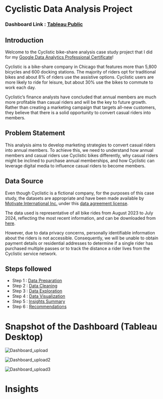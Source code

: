 # Cyclistic Data Analysis Project

### Dashboard Link : [Tableau Public](https://public.tableau.com/views/CYCLISTICDASHBOARD3/Dashboard23?:language=en-US&:sid=&:redirect=auth&:display_count=n&:origin=viz_share_link)

## Introduction

Welcome to the Cyclistic bike-share analysis case study project that I did for my
[Google Data Analytics Professional Certificate](https://www.coursera.org/professional-certificates/google-data-analytics)!

Cyclistic is a bike-share company in Chicago that features more than 5,800 bicycles and 600 docking stations. The majority of riders opt for traditional bikes and about 8% of riders use the assistive options. Cyclistic users are more likely to ride for leisure, but about 30% use the bikes to commute to work each day.

Cyclistic’s finance analysts have concluded that annual members are much more profitable than casual riders and will be the key to future growth. Rather than creating a marketing campaign that targets all-new customers, they believe that there is a solid opportunity to convert casual riders into members.

## Problem Statement

This analysis aims to develop marketing strategies to convert casual riders into annual members. To achieve this, we need to understand how annual members and casual riders use Cyclistic bikes differently, why casual riders might be inclined to purchase annual memberships, and how Cyclistic can leverage digital media to influence casual riders to become members.


## Data Source

Even though Cyclistic is a fictional company, for the purposes of this case study, the datasets are appropriate and
have been made available by [Motivate International Inc.](https://motivateco.com/) under this [data agreement license](https://divvybikes.com/data-license-agreement).

The data used is representative of all bike rides from August 2023 to July 2024, reflecting the most recent information, and can be downloaded from [here](https://divvy-tripdata.s3.amazonaws.com/index.html).

However, due to data privacy concerns, personally identifiable information about the riders is not accessible. Consequently, we will be unable to obtain payment details or residential addresses to determine if a single rider has purchased multiple passes or to track the distance a rider lives from the Cyclistic service network.


## Steps followed 

- Step 1 : [Data Preparation](https://github.com/suhaniarora06/Cyclistic-Case-Study-Google-Data-Analytics-Capstone-/blob/main/Data%20Preparation.sql)
- Step 2 : [Data Cleaning](https://github.com/suhaniarora06/Cyclistic-Case-Study-Google-Data-Analytics-Capstone-/blob/main/Data%20Cleaning.sql)
- Step 3 : [Data Exploration](https://github.com/suhaniarora06/Cyclistic-Case-Study-Google-Data-Analytics-Capstone-/blob/main/Data%20Exploration.sql)
- Step 4 : [Data Visualization](https://github.com/suhaniarora06/Cyclistic-Case-Study-Google-Data-Analytics-Capstone-/blob/main/Data%20Visualization.pdf)
- Step 5 : [Insights Summary](#Insights-Summary)
- Step 6 : [Recommendations](#Recommendations)




# Snapshot of the Dashboard (Tableau Desktop)

![Dashboard_upload](https://github.com/user-attachments/assets/7eaacb3e-94c7-49da-b675-00e046c7cc21)

![Dashboard_upload2](https://github.com/user-attachments/assets/83fbc479-1be7-49db-b639-86e922f60952)

![Dashboard_upload3](https://github.com/user-attachments/assets/0dc17d27-8c26-481c-bc92-0e9641e90139)

# Insights



